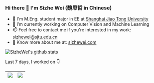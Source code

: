 ### Hi there 👋 I'm Sizhe Wei (魏思哲 in Chinese)

- 💪 I'm M.Eng. student major in EE at [Shanghai Jiao Tong University](http://sjtu.edu.cn/)
- 🔭 I’m currently working on Computer Vision and Machine Learning
- 📫 Feel free to contact me if you're interested in my work: <sizhewei@sjtu.edu.cn>
- 👀 Know more about me at: [sizhewei.com](https://sizhewei.com/)

[![SizheWei's github stats](https://github-readme-stats.vercel.app/api?username=SizheWei&show_icons=true)](https://github.com/anuraghazra/github-readme-stats)

Last 7 days, I worked on 👇

| ![](https://wakatime.com/share/@sizhewei/c3fa9ac3-b262-4060-86ee-b33265e3903a.png) | ![](https://wakatime.com/share/@sizhewei/a1b5d866-f952-4889-b3dd-142eb7eb77c2.png) |
|:----:|-----:|
